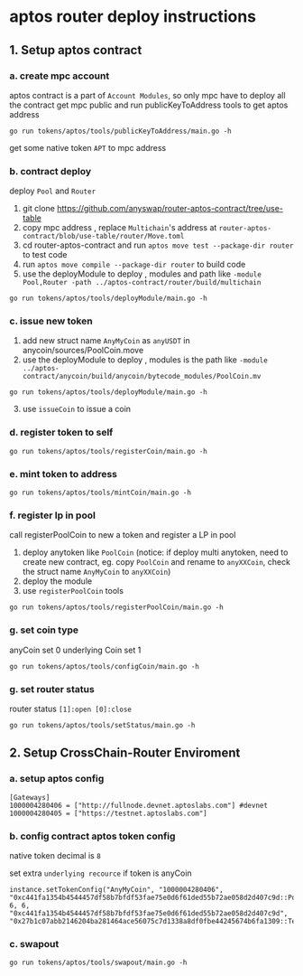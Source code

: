 # aptos router deploy instructions

## 1. Setup aptos contract 
### a. create mpc account
aptos contract is a part of `Account Modules`, so only mpc have to deploy all the contract
get mpc public and run publicKeyToAddress tools to get aptos address
```
go run tokens/aptos/tools/publicKeyToAddress/main.go -h
```
get some native token `APT` to mpc address
### b. contract deploy
deploy `Pool` and `Router` 
1. git clone https://github.com/anyswap/router-aptos-contract/tree/use-table
2. copy mpc address ,  replace `Multichain`'s address at `router-aptos-contract/blob/use-table/router/Move.toml`
3. cd  router-aptos-contract and run `aptos move test --package-dir router` to test code
4. run `aptos move compile --package-dir router` to build code 
5. use the deployModule to deploy , modules and path like `-module Pool,Router -path ../aptos-contract/router/build/multichain` 
```
go run tokens/aptos/tools/deployModule/main.go -h
```

### c. issue new token
1. add new struct name `AnyMyCoin` as `anyUSDT` in anycoin/sources/PoolCoin.move
2. use the deployModule to deploy , modules is the path like `-module ../aptos-contract/anycoin/build/anycoin/bytecode_modules/PoolCoin.mv` 
```
go run tokens/aptos/tools/deployModule/main.go -h
```
3. use `issueCoin` to issue a coin 

### d. register token to self
```
go run tokens/aptos/tools/registerCoin/main.go -h
```

### e. mint token to address
```
go run tokens/aptos/tools/mintCoin/main.go -h
```

### f. register lp in pool
call registerPoolCoin to new a token and register a LP in pool
1. deploy anytoken like `PoolCoin` (notice: if deploy multi anytoken, need to create new contract, eg. copy `PoolCoin` and rename to `anyXXCoin`, check the struct name `AnyMyCoin` to `anyXXCoin`)
2. deploy the module
3. use `registerPoolCoin`  tools 
```
go run tokens/aptos/tools/registerPoolCoin/main.go -h
```

### g. set coin type
anyCoin set 0
underlying Coin set 1
```
go run tokens/aptos/tools/configCoin/main.go -h
```

### g. set router status
router status `[1]:open [0]:close`
```
go run tokens/aptos/tools/setStatus/main.go -h
```


## 2. Setup CrossChain-Router Enviroment
### a. setup aptos config
```
[Gateways]
1000004280406 = ["http://fullnode.devnet.aptoslabs.com"] #devnet
1000004280405 = ["https://testnet.aptoslabs.com"]
```

### b. config contract aptos token config
native token decimal is `8`

set extra `underlying recource` if token is anyCoin
```
instance.setTokenConfig("AnyMyCoin", "1000004280406", "0xc441fa1354b4544457df58b7bfdf53fae75e0d6f61ded55b72ae058d2d407c9d::PoolCoin::AnyMyCoin", 6, 6, "0xc441fa1354b4544457df58b7bfdf53fae75e0d6f61ded55b72ae058d2d407c9d", "0x27b1c07abb2146204ba281464ace56075c7d1338a8df0fbe44245674b6fa1309::TestCoin::MyCoin")
```

### c. swapout 
```
go run tokens/aptos/tools/swapout/main.go -h
```







